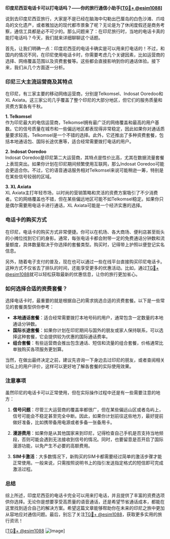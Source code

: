 **印度尼西亚电话卡可以打电话吗？——你的旅行通信小助手[[TG💪+ @esim1088](https://t.me/s/esim1088)]**

说到去印度尼西亚旅行，大家是不是已经在脑海中勾勒出巴厘岛的白色沙滩、爪哇岛的文化遗产，或者雅加达的现代都市景象了呢？无论是为了休闲度假还是商务考察，通信工具都是必不可少的。那么问题来了：在印尼旅行时，当地的电话卡真的能打电话吗？今天，我们就来详细聊聊这个话题。

首先，让我们明确一点：印度尼西亚的电话卡确实是可以用来打电话的！不过，和国内的情况不同，在印尼使用电话卡时，你需要考虑几个关键因素，比如运营商的选择、网络覆盖范围以及资费套餐等。这些都会直接影响到你的通话体验。接下来，我们从几个方面逐一分析。

### 印尼三大主流运营商及其特点

在印尼，有三家主要的移动网络运营商，分别是Telkomsel、Indosat Ooredoo和XL Axiata。这三家公司几乎覆盖了整个印尼的大部分地区，但它们的服务质量和资费方案各有千秋。

**1. Telkomsel**  
作为印尼最大的电信运营商，Telkomsel拥有最广泛的网络覆盖和最高的用户基数。它的信号质量在城市和一些偏远地区都表现得非常稳定，因此如果你对通话质量要求较高，Telkomsel是一个不错的选择。此外，它还推出了多种资费套餐，包括本地通话包、国际长途优惠等，适合经常需要拨打电话的用户。

**2. Indosat Ooredoo**  
Indosat Ooredoo是印尼第二大运营商，其特点是性价比高，尤其在数据流量套餐上表现突出。如果你计划在印尼期间频繁使用互联网，那么Indosat Ooredoo可能会更适合你。不过，它的语音通话服务相对Telkomsel来说可能稍逊一筹，特别是在某些信号较弱的区域。

**3. XL Axiata**  
XL Axiata主打年轻市场，以时尚的营销策略和灵活的资费方案吸引了不少消费者。它的网络覆盖也不错，但在某些偏远地区可能不如Telkomsel稳定。如果你只是偶尔需要用电话卡进行通话，XL Axiata可能是一个经济实惠的选择。

### 电话卡的购买方式

在印尼，电话卡的购买方式非常便捷。你可以在机场、各大商场、便利店甚至街头的小摊位找到它们的身影。通常，每张电话卡都会附带一定的免费通话分钟数和流量额度，具体数量取决于你选择的套餐类型。购买时，记得带上护照以便登记实名信息。

另外，随着电子支付的普及，现在也可以通过一些在线平台直接购买印尼电话卡。这种方式不仅省去了排队的时间，还能享受更多的优惠活动。比如，通过[TG💪+ @esim1088](https://t.me/s/esim1088)就可以轻松获取最新的优惠信息，让你的旅行更加省心。

### 如何选择合适的资费套餐？

选择电话卡时，最重要的就是根据自己的需求挑选合适的资费套餐。以下是一些常见的套餐类型供你参考：

- **本地通话套餐**：适合经常需要拨打本地号码的用户，通常包含一定数量的本地通话分钟数。
- **国际长途套餐**：如果你计划在印尼期间与国外的朋友或家人保持联系，可以选择这种套餐，它会提供较为优惠的国际通话费率。
- **组合套餐**：有些运营商会推出包含通话、短信和流量的组合套餐，价格通常比单独购买各项服务更划算。

当然，在做出最终决定之前，建议先咨询一下身边去过印尼的朋友，或者查阅相关论坛上的用户评价，这样可以更好地了解各套餐的实际使用效果。

### 注意事项

虽然印尼的电话卡可以正常使用，但在实际操作过程中还是有一些需要注意的地方：

1. **信号问题**：尽管三大运营商的覆盖率都很广，但在某些偏远山区或者岛屿上，信号可能会不稳定甚至完全中断。因此，如果你计划前往这些地方，最好提前做好准备，比如携带备用电源或者多备一张备用卡。

2. **漫游费用**：如果你是从其他国家来到印尼，记得检查自己手机是否支持当地频段，否则可能会遇到无法接收到信号的情况。同时，也要留意是否开启了国际漫游功能，以免产生不必要的高额费用。

3. **SIM卡激活**：大多数情况下，新购买的SIM卡都需要经过简单的激活步骤才能正常使用。一般来说，只需按照说明书上的指引发送指定格式的短信即可完成激活过程。

### 总结

综上所述，印度尼西亚的电话卡完全可以用来打电话，并且提供了丰富的资费选项供你选择。无论你是想要享受高质量的语音通话，还是希望节省通话成本，都能在这里找到适合自己的解决方案。希望这篇文章能够帮助你在未来的印尼之旅中更加从容地应对通信问题。最后，别忘了关注[TG💪+ @esim1088](https://t.me/s/esim1088)，获取更多实用的旅行资讯！

[[TG💪+ @esim1088](https://t.me/s/esim1088) ![Image](https://i.postimg.cc/4NQfJmqS/Snipaste-2025-05-13-00-14-12.png)]
